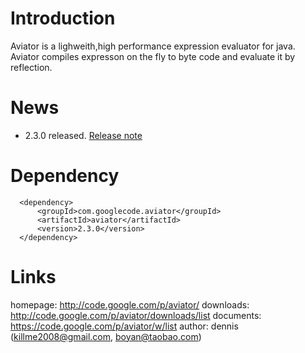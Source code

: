 # Introduction

Aviator is a lighweith,high performance expression evaluator for java.
Aviator compiles expresson on the fly to byte code and evaluate it by reflection.

# News

 * 2.3.0 released. [Release note](https://code.google.com/p/aviator/wiki/ReleaseNotes)

# Dependency

      <dependency>
          <groupId>com.googlecode.aviator</groupId>
          <artifactId>aviator</artifactId>
          <version>2.3.0</version>
      </dependency>

# Links

homepage: http://code.google.com/p/aviator/
downloads: http://code.google.com/p/aviator/downloads/list
documents: https://code.google.com/p/aviator/w/list
author:  dennis (killme2008@gmail.com, boyan@taobao.com)



